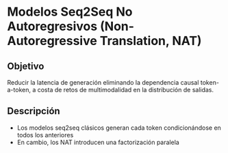 # Modelos Seq2Seq No Autoregresivos (Non-Autoregressive Translation, NAT)
## Objetivo
Reducir la latencia de generación eliminando la dependencia causal token-a-token, a costa de retos de multimodalidad en la distribución de salidas.
## Descripción
- Los modelos seq2seq clásicos generan cada token condicionándose en todos los anteriores
- En cambio, los NAT introducen una factorización paralela